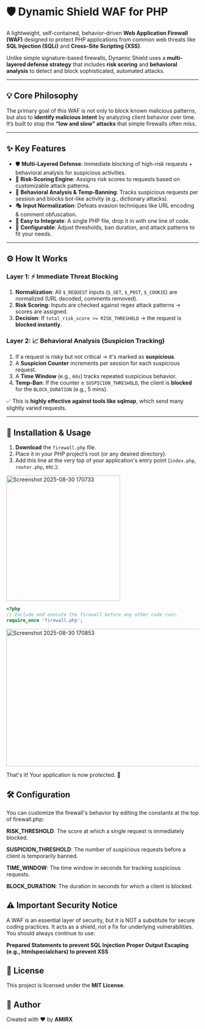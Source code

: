 # 🛡️ Dynamic Shield WAF for PHP

A lightweight, self-contained, behavior-driven **Web Application Firewall (WAF)** designed to protect PHP applications from common web threats like **SQL Injection (SQLi)** and **Cross-Site Scripting (XSS)**.

Unlike simple signature-based firewalls, Dynamic Shield uses a **multi-layered defense strategy** that includes **risk scoring** and **behavioral analysis** to detect and block sophisticated, automated attacks.

---

## 💡 Core Philosophy
The primary goal of this WAF is not only to block known malicious patterns, but also to **identify malicious intent** by analyzing client behavior over time.  
It’s built to stop the **“low and slow” attacks** that simple firewalls often miss.

---

## ✨ Key Features
- 🛡️ **Multi-Layered Defense**: Immediate blocking of high-risk requests + behavioral analysis for suspicious activities.  
- 💯 **Risk-Scoring Engine**: Assigns risk scores to requests based on customizable attack patterns.  
- 🤖 **Behavioral Analysis & Temp-Banning**: Tracks suspicious requests per session and blocks bot-like activity (e.g., dictionary attacks).  
- 🎭 **Input Normalization**: Defeats evasion techniques like URL encoding & comment obfuscation.  
- 🔌 **Easy to Integrate**: A single PHP file, drop it in with one line of code.  
- 🔧 **Configurable**: Adjust thresholds, ban duration, and attack patterns to fit your needs.  

---

## ⚙️ How It Works

### Layer 1: ⚡ Immediate Threat Blocking
1. **Normalization**: All `$_REQUEST` inputs (`$_GET`, `$_POST`, `$_COOKIE`) are normalized (URL decoded, comments removed).  
2. **Risk Scoring**: Inputs are checked against regex attack patterns → scores are assigned.  
3. **Decision**: If `total_risk_score >= RISK_THRESHOLD` → the request is **blocked instantly**.  

### Layer 2: 📈 Behavioral Analysis (Suspicion Tracking)
1. If a request is risky but not critical → it's marked as **suspicious**.  
2. A **Suspicion Counter** increments per session for each suspicious request.  
3. A **Time Window** (e.g., `60s`) tracks repeated suspicious behavior.  
4. **Temp-Ban**: If the counter ≥ `SUSPICION_THRESHOLD`, the client is **blocked** for the `BLOCK_DURATION` (e.g., 5 mins).  

✅ This is **highly effective against tools like sqlmap**, which send many slightly varied requests.  

---

## 🚀 Installation & Usage

1. **Download** the `firewall.php` file.  
2. Place it in your PHP project’s root (or any desired directory).  
3. Add this line at the very top of your application's entry point (`index.php`, `router.php`, etc.):
<img width="298" height="328" alt="Screenshot 2025-08-30 170733" src="https://github.com/user-attachments/assets/a198a627-3209-4646-ae2c-0b67bed48af7" />


```php
<?php
// Include and execute the firewall before any other code runs.
require_once 'firewall.php';
```
<img width="1102" height="359" alt="Screenshot 2025-08-30 170853" src="https://github.com/user-attachments/assets/2c60ab1a-ae3b-442c-867c-1cfb8a6b5a90" />

That's it! Your application is now protected. 🎉

## 🛠️ Configuration
You can customize the firewall's behavior by editing the constants at the top of firewall.php:

**RISK_THRESHOLD**: The score at which a single request is immediately blocked.

**SUSPICION_THRESHOLD**: The number of suspicious requests before a client is temporarily banned.

**TIME_WINDOW**: The time window in seconds for tracking suspicious requests.

**BLOCK_DURATION**: The duration in seconds for which a client is blocked.

## ⚠️ Important Security Notice
A WAF is an essential layer of security, but it is NOT a substitute for secure coding practices. It acts as a shield, not a fix for underlying vulnerabilities.
You should always continue to use:

**Prepared Statements to prevent SQL Injection**
**Proper Output Escaping (e.g., htmlspecialchars) to prevent XSS**

## 📜 License
This project is licensed under the **MIT License**.

## 📝 Author

Created with ❤️ by **AMIRX**

